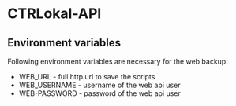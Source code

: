 # CTRLokal-API

## Environment variables

Following environment variables are necessary for the web backup:

- WEB_URL - full http url to save the scripts
- WEB_USERNAME - username of the web api user
- WEB-PASSWORD - password of the web api user